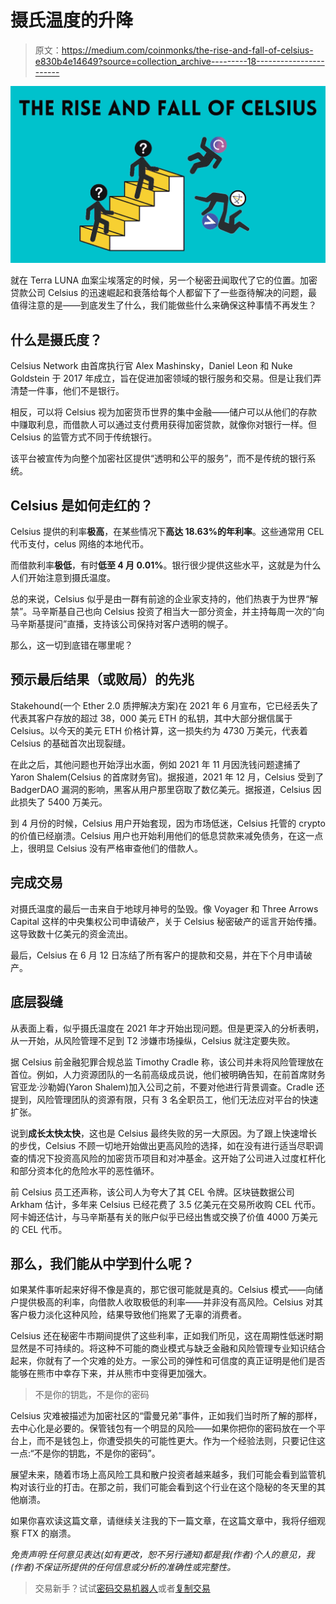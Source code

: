 # 摄氏温度的升降

> 原文：<https://medium.com/coinmonks/the-rise-and-fall-of-celsius-e830b4e14649?source=collection_archive---------18----------------------->

![](img/5f168256e60f136d68d6c9368e544fc5.png)

就在 Terra LUNA 血案尘埃落定的时候，另一个秘密丑闻取代了它的位置。加密贷款公司 Celsius 的迅速崛起和衰落给每个人都留下了一些亟待解决的问题，最值得注意的是——到底发生了什么，我们能做些什么来确保这种事情不再发生？

## 什么是摄氏度？

Celsius Network 由首席执行官 Alex Mashinsky，Daniel Leon 和 Nuke Goldstein 于 2017 年成立，旨在促进加密领域的银行服务和交易。但是让我们弄清楚一件事，他们不是银行。

相反，可以将 Celsius 视为加密货币世界的集中金融——储户可以从他们的存款中赚取利息，而借款人可以通过支付费用获得加密贷款，就像你对银行一样。但 Celsius 的监管方式不同于传统银行。

该平台被宣传为向整个加密社区提供“透明和公平的服务”，而不是传统的银行系统。

## Celsius 是如何走红的？

Celsius 提供的利率**极高**，在某些情况下**高达 18.63%的年利率**。这些通常用 CEL 代币支付，celus 网络的本地代币。

而借款利率**极低**，有时**低至 4 月 0.01%**。银行很少提供这些水平，这就是为什么人们开始注意到摄氏温度。

总的来说，Celsius 似乎是由一群有前途的企业家支持的，他们热衷于为世界“解禁”。马辛斯基自己也向 Celsius 投资了相当大一部分资金，并主持每周一次的“向马辛斯基提问”直播，支持该公司保持对客户透明的幌子。

那么，这一切到底错在哪里呢？

## 预示最后结果（或败局）的先兆

Stakehound(一个 Ether 2.0 质押解决方案)在 2021 年 6 月宣布，它已经丢失了代表其客户存放的超过 38，000 美元 ETH 的私钥，其中大部分据信属于 Celsius。以今天的美元 ETH 价格计算，这一损失约为 4730 万美元，代表着 Celsius 的基础首次出现裂缝。

在此之后，其他问题也开始浮出水面，例如 2021 年 11 月因洗钱问题逮捕了 Yaron Shalem(Celsius 的首席财务官)。据报道，2021 年 12 月，Celsius 受到了 BadgerDAO 漏洞的影响，黑客从用户那里窃取了数亿美元。据报道，Celsius 因此损失了 5400 万美元。

到 4 月份的时候，Celsius 用户开始套现，因为市场低迷，Celsius 托管的 crypto 的价值已经崩溃。Celsius 用户也开始利用他们的低息贷款来减免债务，在这一点上，很明显 Celsius 没有严格审查他们的借款人。

## 完成交易

对摄氏温度的最后一击来自于地球月神号的坠毁。像 Voyager 和 Three Arrows Capital 这样的中央集权公司申请破产，关于 Celsius 秘密破产的谣言开始传播。这导致数十亿美元的资金流出。

最后，Celsius 在 6 月 12 日冻结了所有客户的提款和交易，并在下个月申请破产。

## 底层裂缝

从表面上看，似乎摄氏温度在 2021 年才开始出现问题。但是更深入的分析表明，从一开始，从风险管理不足到 T2 涉嫌市场操纵，Celsius 就注定要失败。

据 Celsius 前金融犯罪合规总监 Timothy Cradle 称，该公司并未将风险管理放在首位。例如，人力资源团队的一名前高级成员说，他们被明确告知，在前首席财务官亚龙·沙勒姆(Yaron Shalem)加入公司之前，不要对他进行背景调查。Cradle 还提到，风险管理团队的资源有限，只有 3 名全职员工，他们无法应对平台的快速扩张。

说到**成长太快太快**，这也是 Celsius 最终失败的另一大原因。为了跟上快速增长的步伐，Celsius 不顾一切地开始做出更高风险的选择，如在没有进行适当尽职调查的情况下投资高风险的加密货币项目和对冲基金。这开始了公司进入过度杠杆化和部分资本化的危险水平的恶性循环。

前 Celsius 员工还声称，该公司人为夸大了其 CEL 令牌。区块链数据公司 Arkham 估计，多年来 Celsius 已经花费了 3.5 亿美元在交易所收购 CEL 代币。阿卡姆还估计，与马辛斯基有关的账户似乎已经出售或交换了价值 4000 万美元的 CEL 代币。

## 那么，我们能从中学到什么呢？

如果某件事听起来好得不像是真的，那它很可能就是真的。Celsius 模式——向储户提供极高的利率，向借款人收取极低的利率——并非没有高风险。Celsius 对其客户极力淡化这种风险，结果导致他们拖累了无辜的消费者。

Celsius 还在秘密牛市期间提供了这些利率，正如我们所见，这在周期性低迷时期显然是不可持续的。将这种不可能的商业模式与缺乏金融和风险管理专业知识结合起来，你就有了一个灾难的处方。一家公司的弹性和可信度的真正证明是他们是否能够在熊市中幸存下来，并从熊市中变得更加强大。

> 不是你的钥匙，不是你的密码

Celsius 灾难被描述为加密社区的“雷曼兄弟”事件，正如我们当时所了解的那样，去中心化是必要的。保管钱包有一个明显的风险——如果你把你的密码放在一个平台上，而不是钱包上，你遭受损失的可能性更大。作为一个经验法则，只要记住这一点:“不是你的钥匙，不是你的密码”。

展望未来，随着市场上高风险工具和散户投资者越来越多，我们可能会看到监管机构对该行业的打击。在那之前，我们可能会看到这个行业在这个隐秘的冬天里的其他崩溃。

如果你喜欢读这篇文章，请继续关注我的下一篇文章，在这篇文章中，我将仔细观察 FTX 的崩溃。

*免责声明:任何意见表达(如有更改，恕不另行通知)都是我(作者)个人的意见，我(作者)不保证所提供的任何信息或分析的准确性或完整性。*

> 交易新手？试试[密码交易机器人](/coinmonks/crypto-trading-bot-c2ffce8acb2a)或者[复制交易](/coinmonks/top-10-crypto-copy-trading-platforms-for-beginners-d0c37c7d698c)